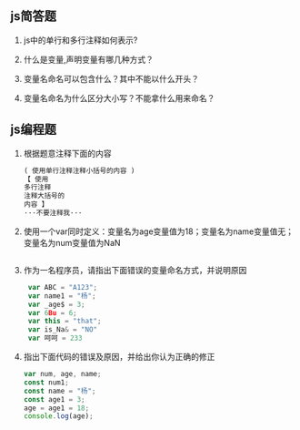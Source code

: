 ## js简答题

1. js中的单行和多行注释如何表示?

2. 什么是变量,声明变量有哪几种方式？

3. 变量名命名可以包含什么？其中不能以什么开头？

4. 变量名命名为什么区分大小写？不能拿什么用来命名？




## js编程题

1. 根据题意注释下面的内容

   ```js
   ( 使用单行注释注释小括号的内容 )
   【 使用
   多行注释
   注释大括号的
   内容 】
   ···不要注释我···
   ```

2. 使用一个var同时定义：变量名为age变量值为18；变量名为name变量值无；变量名为num变量值为NaN

   ```js
   
   ```

3. 作为一名程序员，请指出下面错误的变量命名方式，并说明原因

   ```js
    var ABC = "A123";
    var name1 = "杨";
    var _age$ = 3; 
    var 6Bu = 6;
    var this = "that";
    var is_Na& = "NO"
    var 呵呵 = 233
   ```

4. 指出下面代码的错误及原因，并给出你认为正确的修正

   ```js
   var num, age, name;
   const num1;
   const name = "杨";
   const age1 = 3;
   age = age1 = 18;
   console.log(age);
   ```